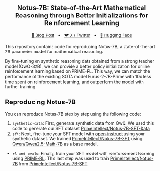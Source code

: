 <p align="center">
<h2 align="center">Notus-7B: State-of-the-Art Mathematical Reasoning through Better Initializations for Reinforcement Learning</h1>
</p>

<p align="center">
<a href="">🔗 Blog Post</a>
<span>&nbsp;&nbsp;•&nbsp;&nbsp;</span>
<a href="">🐦 X / Twitter</a>
<span>&nbsp;&nbsp;•&nbsp;&nbsp;</span>
<a href="">🤗 Hugging Face</a>
</p>


This repository contains code for reproducing Notus-7B, a state-of-the-art 7B parameter model for mathematical reasoning. 

By fine-tuning on synthetic reasoning data obtained from a strong teacher model (QwQ-32B), we can provide a better policy initialization for online reinforcement learning based on PRIME-RL. This way, we can match the performance of the existing SOTA model Eurus-2-7B-Prime with 10x less time spent on reinforcement learning, and outperform the model with further training.

## Reproducing Notus-7B

You can reproduce Notus-7B step by step using the following code:

1. `synthetic-data`: First, generate synthetic data from QwQ. We used this code to generate our SFT dataset [PrimeIntellect/Notus-7B-SFT-Data](https://huggingface.co/datasets/PrimeIntellect/Notus-7B-SFT-Data)
2. `sft`: Next, fine-tune your SFT model with [open-instruct](https://github.com/allenai/open-instruct) using your synthetic dataset. We trained [PrimeIntellect/Notus-7B-SFT](https://huggingface.co/PrimeIntellect/Notus-7B-SFT) using [Qwen/Qwen2.5-Math-7B](https://huggingface.co/Qwen/Qwen2.5-Math-7B) as a base model.
- `rl-and-evals`: Finally, train your SFT model with reinforcement learning using [PRIME-RL](https://github.com/PRIME-RL/PRIME). This last step was used to train [PrimeIntellect/Notus-7B](https://huggingface.co/PrimeIntellect/Notus-7B) from [PrimeIntellect/Notus-7B-SFT](https://huggingface.co/PrimeIntellect/Notus-7B-SFT).

